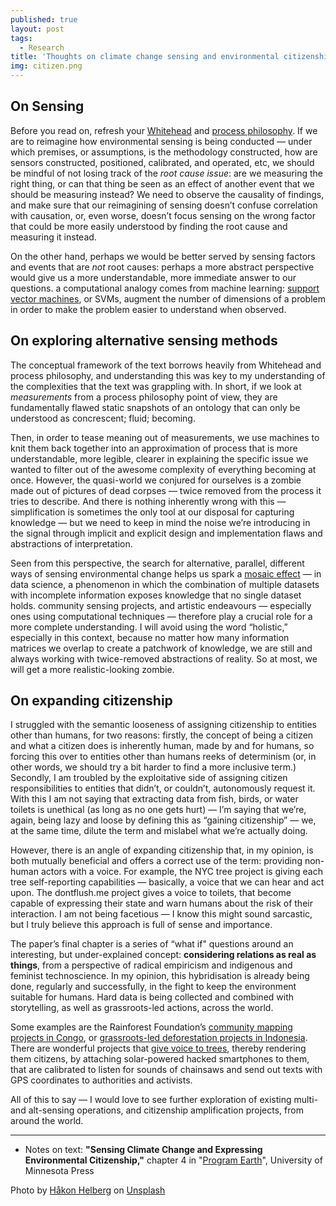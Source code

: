 ```yaml
---
published: true
layout: post
tags:
  - Research
title: 'Thoughts on climate change sensing and environmental citizenship'
img: citizen.png
---
```



## On Sensing

Before you read on, refresh your [Whitehead](https://en.wikipedia.org/wiki/Alfred_North_Whitehead) and [process philosophy](https://en.wikipedia.org/wiki/Process_philosophy). If we are to reimagine how environmental sensing is being conducted — under which premises, or assumptions, is the methodology constructed, how are sensors constructed, positioned, calibrated, and operated, etc, we should be mindful of not losing track of the _root cause issue_: are we measuring the right thing, or can that thing be seen as an effect of another event that we should be measuring instead? We need to observe the causality of findings, and make sure that our reimagining of sensing doesn’t confuse correlation with causation, or, even worse, doesn’t focus sensing on the wrong factor that could be more easily understood by finding the root cause and measuring it instead.

On the other hand, perhaps we would be better served by sensing factors and events that are _not_ root causes: perhaps a more abstract perspective would give us a more understandable, more immediate answer to our questions. a computational analogy comes from machine learning: [support vector machines](https://en.wikipedia.org/wiki/Support_vector_machine), or SVMs, augment the number of dimensions of a problem in order to make the problem easier to understand when observed.

## On exploring alternative sensing methods

The conceptual framework of the text borrows heavily from Whitehead and process philosophy, and understanding this was key to my understanding of the complexities that the text was grappling with. In short, if we look at _measurements_ from a process philosophy point of view, they are fundamentally flawed static snapshots of an ontology that can only be understood as concrescent; fluid; becoming.

Then, in order to tease meaning out of measurements, we use machines to knit them back together into an approximation of process that is more understandable, more legible, clearer in explaining the specific issue we wanted to filter out of the awesome complexity of everything becoming at once. However, the quasi-world we conjured for ourselves is a zombie made out of pictures of dead corpses — twice removed from the process it tries to describe. And there is nothing inherently wrong with this — simplification is sometimes the only tool at our disposal for capturing knowledge — but we need to keep in mind the noise we’re introducing in the signal through implicit and explicit design and implementation flaws and abstractions of interpretation.

Seen from this perspective, the search for alternative, parallel, different ways of sensing environmental change helps us spark a [mosaic effect](https://gcn.com/articles/2014/05/14/fose-mosaic-effect.aspx) — in data science, a phenomenon in which the combination of multiple datasets with incomplete information exposes knowledge that no single dataset holds. community sensing projects, and artistic endeavours — especially ones using computational techniques — therefore play a crucial role for a more complete understanding. I will avoid using the word “holistic,” especially in this context, because no matter how many information matrices we overlap to create a patchwork of knowledge, we are still and always working with twice-removed abstractions of reality. So at most, we will get a more realistic-looking zombie.


## On expanding citizenship

I struggled with the semantic looseness of assigning citizenship to entities other than humans, for two reasons: firstly, the concept of being a citizen and what a citizen does is inherently human, made by and for humans, so forcing this over to entities other than humans reeks of determinism (or, in other words, we should try a bit harder to find a more inclusive term.) Secondly, I am troubled by the exploitative side of assigning citizen responsibilities to entities that didn’t, or couldn’t, autonomously request it. With this I am not saying that extracting data from fish, birds, or water toilets is unethical (as long as no one gets hurt) — I’m saying that we’re, again, being lazy and loose by defining this as “gaining citizenship” — we, at the same time, dilute the term and mislabel what we’re actually doing.

However, there is an angle of expanding citizenship that, in my opinion, is both mutually beneficial and offers a correct use of the term: providing non-human actors with a voice. For example, the NYC tree project is giving each tree self-reporting capabilities — basically, a voice that we can hear and act upon. The dontflush.me project gives a voice to toilets, that become capable of expressing their state and warn humans about the risk of their interaction. I am not being facetious — I know this might sound sarcastic, but I truly believe this approach is full of sense and importance.

The paper’s final chapter is a series of “what if" questions around an interesting, but under-explained concept: **considering relations as real as things**, from a perspective of radical empiricism and indigenous and feminist technoscience. In my opinion, this hybridisation is already being done, regularly and successfully, in the fight to keep the environment suitable for humans. Hard data is being collected and combined with storytelling, as well as grassroots-led actions, across the world.

Some examples are the Rainforest Foundation’s [community mapping projects in Congo](http://www.rainforestfoundationuk.org/media.ashx/2909565-englow-res.pdf), or [grassroots-led deforestation projects in Indonesia](http://library.theengineroom.org/rainforest-tech/). There are wonderful projects that [give voice to trees](https://motherboard.vice.com/en_us/article/jp5gn4/a-network-of-recycled-phones-is-listening-for-illegal-logging-in-the-rainforest), thereby rendering them citizens, by attaching solar-powered hacked smartphones to them, that are calibrated to listen for sounds of chainsaws and send out texts with GPS coordinates to authorities and activists.

All of this to say — I would love to see further exploration of existing multi- and alt-sensing operations, and citizenship amplification projects, from around the world.

---


- Notes on text: **"Sensing Climate Change and Expressing Environmental Citizenship,"** chapter 4 in "[Program Earth](https://www.upress.umn.edu/book-division/gabrys_pdf)", University of Minnesota Press

Photo by [Håkon Helberg](https://unsplash.com/photos/g-KH52m2P7g?utmsource=unsplash&utmmedium=referral&utmcontent=creditCopyText) on [Unsplash](https://unsplash.com/search/photos/rainforest-cellphone?utmsource=unsplash&utmmedium=referral&utmcontent=creditCopyText)
